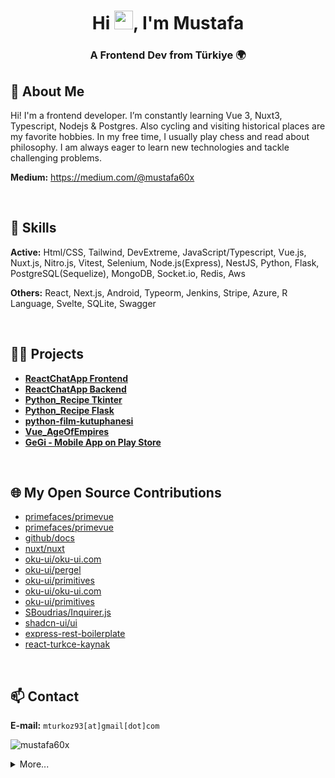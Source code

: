 <!--
<p align="right"> <img sr[](url)c="https://komarev.com/ghpvc/?username=mustafa60x&label=Profile%20views&color=0e75b6&style=flat" alt="mustafa60x" /> </p>
-->

<h1 align="center">Hi <img src="https://raw.githubusercontent.com/MartinHeinz/MartinHeinz/master/wave.gif" width="30px">, I'm Mustafa</h1>
<h3 align="center">A Frontend Dev from Türkiye 🌍</h3>


## 👤 About Me
Hi! I'm a frontend developer. I’m constantly learning Vue 3, Nuxt3, Typescript, Nodejs & Postgres. Also cycling and visiting historical places are my favorite hobbies. In my free time, I usually play chess and read about philosophy. I am always eager to learn new technologies and tackle challenging problems.

**Medium:** https://medium.com/@mustafa60x

<br/>

## 🌟 Skills
**Active:** Html/CSS, Tailwind, DevExtreme, JavaScript/Typescript, Vue.js, Nuxt.js, Nitro.js, Vitest, Selenium, Node.js(Express), NestJS, Python, Flask, PostgreSQL(Sequelize), MongoDB, Socket.io, Redis, Aws

**Others:** React, Next.js, Android, Typeorm, Jenkins, Stripe, Azure, R Language, Svelte, SQLite, Swagger

<br/>


## 👨‍💻 Projects

- [**ReactChatApp Frontend**](https://github.com/mustafa60x/ReactChatApp_2022OkrH2Frontend)
- [**ReactChatApp Backend**](https://github.com/mustafa60x/ReactChatApp_2022OkrH2Backend)
- [**Python_Recipe Tkinter**](https://github.com/mustafa60x/Python_RecipeTkinter)
- [**Python_Recipe Flask**](https://github.com/mustafa60x/Python_RecipeFlask)
- [**python-film-kutuphanesi**](https://github.com/mustafa60x/python-film-kutuphanesi)
- [**Vue_AgeOfEmpires**](https://github.com/mustafa60x/Vue_AgeOfEmpires)
- [**GeGi - Mobile App on Play Store**](https://play.google.com/store/apps/details?id=com.mustafaturkoz.gegi)

<br/>


## 🌐 My Open Source Contributions
- [primefaces/primevue](https://github.com/primefaces/primevue/pull/5712)
- [primefaces/primevue](https://github.com/primefaces/primevue/pull/5725)
- [github/docs](https://github.com/github/docs/pull/31496)
- [nuxt/nuxt](https://github.com/nuxt/nuxt/pull/25251)
- [oku-ui/oku-ui.com](https://github.com/oku-ui/oku-ui.com/pull/89)
- [oku-ui/pergel](https://github.com/oku-ui/pergel/pull/31)
- [oku-ui/primitives](https://github.com/oku-ui/primitives/pull/334)
- [oku-ui/oku-ui.com](https://github.com/oku-ui/oku-ui.com/pull/63)
- [oku-ui/primitives](https://github.com/oku-ui/primitives/pull/319)
- [SBoudrias/Inquirer.js](https://github.com/SBoudrias/Inquirer.js/pull/1264)
- [shadcn-ui/ui](https://github.com/shadcn-ui/ui/pull/951)
- [express-rest-boilerplate](https://github.com/danielfsousa/express-rest-boilerplate/pull/381)
- [react-turkce-kaynak](https://github.com/orcuntuna/react-turkce-kaynak/pull/5)

<br/>


## 📫 Contact

**E-mail:** `mturkoz93[at]gmail[dot]com`
<p align="left"> <img src="https://komarev.com/ghpvc/?username=mustafa60x&label=Profile%20views&color=0e75b6&style=flat" alt="mustafa60x" /> </p>


<details>
  <summary>More...</summary>
  <br />
  <p align="left"><img src="https://github-readme-stats.vercel.app/api/top-langs/?username=mustafa60x&layout=compact&theme=tokyonight&hide=html,scss,css" alt="mustafa60x" /></p>

  <p align="left">&nbsp;<img src="https://github-readme-stats.vercel.app/api?username=mustafa60x&count_private=true&show_icons=true&theme=tokyonight" alt="mustafa60x" /></p>
</details>






